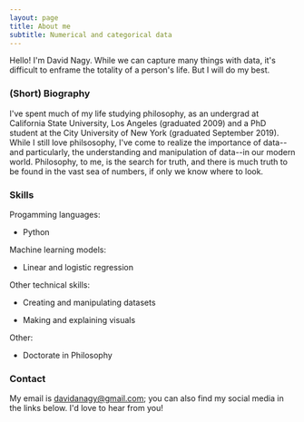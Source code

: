 ```yaml
---
layout: page
title: About me
subtitle: Numerical and categorical data
---
```


Hello! I'm David Nagy. While we can capture many things with data, it's difficult to enframe the totality of a person's life. But I will do my best.

### (Short) Biography

I've spent much of my life studying philosophy, as an undergrad at California State University, Los Angeles (graduated 2009) and a PhD student at the City University of New York (graduated September 2019). While I still love philsosophy, I've come to realize the importance of data--and particularly, the understanding and manipulation of data--in our modern world. Philosophy, to me, is the search for truth, and there is much truth to be found in the vast sea of numbers, if only we know where to look.

### Skills

Progamming languages:

- Python

Machine learning models:

- Linear and logistic regression

Other technical skills:

- Creating and manipulating datasets

- Making and explaining visuals

Other:

- Doctorate in Philosophy


### Contact

My email is [davidanagy@gmail.com](mailto:davidanagy@gmail.com); you can also find my social media in the links below. I'd love to hear from you!
